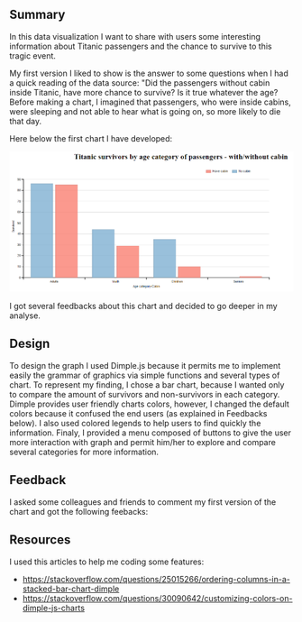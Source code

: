 ## Summary 

In this data visualization I want to share with users some interesting information about Titanic passengers and the chance to survive to this tragic event.

My first version I liked to show is the answer to some questions when I had a quick reading of the data source: "Did the passengers without cabin inside Titanic, have more chance to survive? Is it true whatever the age? Before making a chart, I imagined that passengers, who were inside cabins, were sleeping and not able to hear what is going on, so more likely to die that day. 

 Here below the first chart I have developed:

![alt text](https://github.com/SouhailMok/DataVisualzation/blob/master/images/version1.png)

I got several feedbacks about this chart and decided to go deeper in my analyse.

## Design

To design the graph I used Dimple.js because it permits me to implement easily the grammar of graphics via simple functions and several types of chart. To represent my finding, I chose a bar chart, because I wanted only to compare the amount of survivors and non-survivors in each category. Dimple provides user friendly charts colors, however, I changed the default colors because it confused the end users (as explained in Feedbacks below). I also used colored legends to help users to find quickly the information. Finaly, I provided a menu composed of buttons to give the user more interaction with graph and permit him/her to explore and compare several categories for more information. 

## Feedback 
 I asked some colleagues and friends to comment my first version of the chart and got the following feebacks:
 
 
 
 
 
## Resources

I used this articles to help me coding some features:
- https://stackoverflow.com/questions/25015266/ordering-columns-in-a-stacked-bar-chart-dimple
- https://stackoverflow.com/questions/30090642/customizing-colors-on-dimple-js-charts

